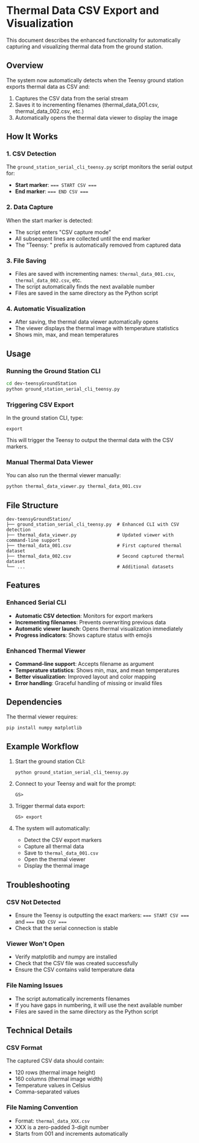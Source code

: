 # Thermal Data CSV Export and Visualization

This document describes the enhanced functionality for automatically capturing and visualizing thermal data from the ground station.

## Overview

The system now automatically detects when the Teensy ground station exports thermal data as CSV and:
1. Captures the CSV data from the serial stream
2. Saves it to incrementing filenames (thermal_data_001.csv, thermal_data_002.csv, etc.)
3. Automatically opens the thermal data viewer to display the image

## How It Works

### 1. CSV Detection
The `ground_station_serial_cli_teensy.py` script monitors the serial output for:
- **Start marker**: `=== START CSV ===`
- **End marker**: `=== END CSV ===`

### 2. Data Capture
When the start marker is detected:
- The script enters "CSV capture mode"
- All subsequent lines are collected until the end marker
- The "Teensy: " prefix is automatically removed from captured data

### 3. File Saving
- Files are saved with incrementing names: `thermal_data_001.csv`, `thermal_data_002.csv`, etc.
- The script automatically finds the next available number
- Files are saved in the same directory as the Python script

### 4. Automatic Visualization
- After saving, the thermal data viewer automatically opens
- The viewer displays the thermal image with temperature statistics
- Shows min, max, and mean temperatures

## Usage

### Running the Ground Station CLI
```bash
cd dev-teensyGroundStation
python ground_station_serial_cli_teensy.py
```

### Triggering CSV Export
In the ground station CLI, type:
```
export
```

This will trigger the Teensy to output the thermal data with the CSV markers.

### Manual Thermal Data Viewer
You can also run the thermal viewer manually:
```bash
python thermal_data_viewer.py thermal_data_001.csv
```

## File Structure

```
dev-teensyGroundStation/
├── ground_station_serial_cli_teensy.py  # Enhanced CLI with CSV detection
├── thermal_data_viewer.py               # Updated viewer with command-line support
├── thermal_data_001.csv                 # First captured thermal dataset
├── thermal_data_002.csv                 # Second captured thermal dataset
└── ...                                  # Additional datasets
```

## Features

### Enhanced Serial CLI
- **Automatic CSV detection**: Monitors for export markers
- **Incrementing filenames**: Prevents overwriting previous data
- **Automatic viewer launch**: Opens thermal visualization immediately
- **Progress indicators**: Shows capture status with emojis

### Enhanced Thermal Viewer
- **Command-line support**: Accepts filename as argument
- **Temperature statistics**: Shows min, max, and mean temperatures
- **Better visualization**: Improved layout and color mapping
- **Error handling**: Graceful handling of missing or invalid files

## Dependencies

The thermal viewer requires:
```bash
pip install numpy matplotlib
```

## Example Workflow

1. Start the ground station CLI:
   ```bash
   python ground_station_serial_cli_teensy.py
   ```

2. Connect to your Teensy and wait for the prompt:
   ```
   GS> 
   ```

3. Trigger thermal data export:
   ```
   GS> export
   ```

4. The system will automatically:
   - Detect the CSV export markers
   - Capture all thermal data
   - Save to `thermal_data_001.csv`
   - Open the thermal viewer
   - Display the thermal image

## Troubleshooting

### CSV Not Detected
- Ensure the Teensy is outputting the exact markers: `=== START CSV ===` and `=== END CSV ===`
- Check that the serial connection is stable

### Viewer Won't Open
- Verify matplotlib and numpy are installed
- Check that the CSV file was created successfully
- Ensure the CSV contains valid temperature data

### File Naming Issues
- The script automatically increments filenames
- If you have gaps in numbering, it will use the next available number
- Files are saved in the same directory as the Python script

## Technical Details

### CSV Format
The captured CSV data should contain:
- 120 rows (thermal image height)
- 160 columns (thermal image width)
- Temperature values in Celsius
- Comma-separated values

### File Naming Convention
- Format: `thermal_data_XXX.csv`
- XXX is a zero-padded 3-digit number
- Starts from 001 and increments automatically
